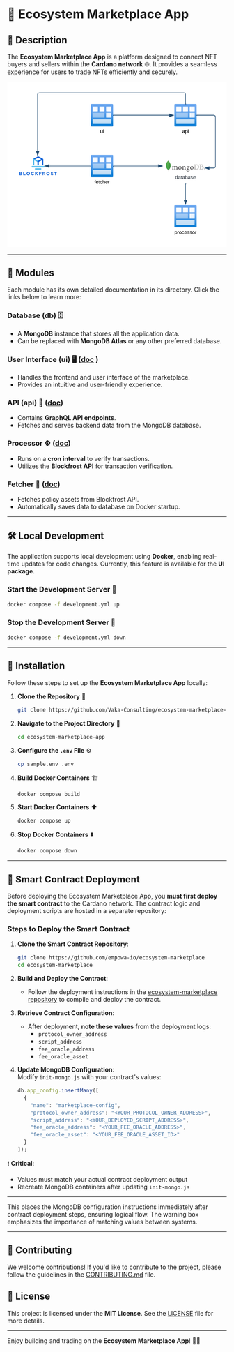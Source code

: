 # 🌿 Ecosystem Marketplace App

## 📝 Description  
The **Ecosystem Marketplace App** is a platform designed to connect NFT buyers and sellers within the **Cardano network** 🌐. It provides a seamless experience for users to trade NFTs efficiently and securely.  

![architecture](docs/architecture.png "Ecosystem Diagram")

---

## 🧩 Modules  

Each module has its own detailed documentation in its directory. Click the links below to learn more:  

### **Database (db)** 🗄️  
- A **MongoDB** instance that stores all the application data.   
- Can be replaced with **MongoDB Atlas** or any other preferred database.  

### **User Interface (ui)** 🖥️  ([doc](packages/marketplace-ui/README.md)  )
- Handles the frontend and user interface of the marketplace.  
- Provides an intuitive and user-friendly experience.  

### **API (api)** 📡  ([doc](packages/marketplace-graphql-api/README.md))
- Contains **GraphQL API endpoints**.  
- Fetches and serves backend data from the MongoDB database.  

### **Processor** ⚙️  ([doc](packages/marketplace-processor/README.md))
- Runs on a **cron interval** to verify transactions.  
- Utilizes the **Blockfrost API** for transaction verification.  

### **Fetcher** 🔄  ([doc](packages/policy-assetfetcher/README.md))
- Fetches policy assets from Blockfrost API.  
- Automatically saves data to database on Docker startup.  
---

## 🛠️ Local Development  

The application supports local development using **Docker**, enabling real-time updates for code changes. Currently, this feature is available for the **UI package**.  

### **Start the Development Server** 🚀  
```bash
docker compose -f development.yml up
```

### **Stop the Development Server** 🛑  
```bash
docker compose -f development.yml down
```

---


## 🚀 Installation  

Follow these steps to set up the **Ecosystem Marketplace App** locally:  

1. **Clone the Repository** 📂  
   ```bash
   git clone https://github.com/Vaka-Consulting/ecosystem-marketplace-app
   ```

2. **Navigate to the Project Directory** 📁  
   ```bash
   cd ecosystem-marketplace-app
   ```

3. **Configure the `.env` File** ⚙️  
   ```bash
   cp sample.env .env
   ```

4. **Build Docker Containers** 🏗️  
   ```bash
   docker compose build
   ```

5. **Start Docker Containers** ⬆️  
   ```bash
   docker compose up
   ```

6. **Stop Docker Containers** ⬇️  
   ```bash
   docker compose down
   ```

---

## 🔗 Smart Contract Deployment  

Before deploying the Ecosystem Marketplace App, you **must first deploy the smart contract** to the Cardano network. The contract logic and deployment scripts are hosted in a separate repository:  

### **Steps to Deploy the Smart Contract**  
1. **Clone the Smart Contract Repository**:  
   ```bash  
   git clone https://github.com/empowa-io/ecosystem-marketplace
   cd ecosystem-marketplace  
   ```  

2. **Build and Deploy the Contract**:  
   - Follow the deployment instructions in the [ecosystem-marketplace repository](https://github.com/empowa-io/ecosystem-marketplace) to compile and deploy the contract.  

3. **Retrieve Contract Configuration**:  
   - After deployment, **note these values** from the deployment logs:  
     - `protocol_owner_address`  
     - `script_address`  
     - `fee_oracle_address`  
     - `fee_oracle_asset`  

4. **Update MongoDB Configuration**:  
   Modify `init-mongo.js` with your contract's values:  
   ```javascript  
   db.app_config.insertMany([
     {
       "name": "marketplace-config",
       "protocol_owner_address": "<YOUR_PROTOCOL_OWNER_ADDRESS>",
       "script_address": "<YOUR_DEPLOYED_SCRIPT_ADDRESS>",
       "fee_oracle_address": "<YOUR_FEE_ORACLE_ADDRESS>",
       "fee_oracle_asset": "<YOUR_FEE_ORACLE_ASSET_ID>"
     }
   ]);
   ```  

❗ **Critical**:  
- Values must match your actual contract deployment output  
- Recreate MongoDB containers after updating `init-mongo.js`

---

This places the MongoDB configuration instructions immediately after contract deployment steps, ensuring logical flow. The warning box emphasizes the importance of matching values between systems.

---  

## 🤝 Contributing  
We welcome contributions! If you'd like to contribute to the project, please follow the guidelines in the [CONTRIBUTING.md](CONTRIBUTING.md) file.  

## 📜 License  
This project is licensed under the **MIT License**. See the [LICENSE](LICENSE) file for more details.  

---

Enjoy building and trading on the **Ecosystem Marketplace App**! 🎉🚀